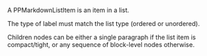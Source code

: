 A PPMarkdownListItem is an item in a list.

The type of label must match the list type (ordered or unordered).

Children nodes can be either a single paragraph if the list item is compact/tight, or any sequence of block-level nodes otherwise.